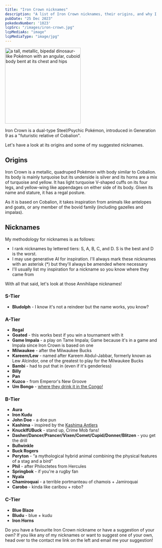 ```yaml
---
title: "Iron Crown nicknames"
description: "A list of Iron Crown nicknames, their origins, and why I think they're cool."
pubDate: "25 Dec 2023"
pokedexNumber: '1023'
lcpSrc: "/images/iron-crown.jpg"
lcpMediaAs: "image"
lcpMediaType: "image/jpg"
---
```


<div class="img-center"><img src="/images/iron-crown.jpg" width="250px" height="250px" alt="a tall, metallic, bipedal dinosaur-like Pokémon with an angular, cuboid body bent at its chest and hips"></div>

Iron Crown is a dual-type Steel/Psychic Pokémon, introduced in Generation 9 as a "futuristic relative of Cobalion".

Let's have a look at its origins and some of my suggested nicknames.

## Origins

Iron Crown is a metallic, quadruped Pokémon with body similar to Cobalion. Its body is mainly turquoise but its underside is silver and its horns are a mix of turquoise and yellow. It has light turquoise V-shaped cuffs on its four legs, and yellow-wing like appendages on either side of its body. Given its name and stature, it has a regal posture.

As it is based on Cobalion, it takes inspiration from animals like antelopes and goats, or any member of the bovid family (including gazelles and impalas).

## Nicknames

My methodology for nicknames is as follows:

* I rank nicknames by lettered tiers: S, A, B, C, and D. S is the best and D is the worst.
* I may use generative AI for inspiration. I'll always mark these nicknames with an asterisk (\*) but they'll always be amended where necessary
* I'll usually list my inspiration for a nickname so you know where they came from

With all that said, let's look at those Annihilape nicknames!

### S-Tier

* **Bludolph** - I know it's not a reindeer but the name works, you know?

### A-Tier

* **Regal**
* **Goated** - this works best if you win a tournament with it
* **Game Impala** - a play on Tame Impala; Game because it's in a game and Impala since Iron Crown is based on one
* **Milwaukee** - after the Milwaukee Bucks
* **Kareem/Lew** - named after Kareem Abdul-Jabbar, formerly known as Lew Alcindor, one of the greatest to play for the Milwaukee Bucks
* **Bambi** - had to put that in (even if it's genderless)
* **Billy**
* **Pan**
* **Kuzco** - from Emperor's New Groove
* **Um Bongo** - [where they drink it in the Congo!](https://www.youtube.com/watch?v=KMNk87NbelM)

### B-Tier

* **Aura**
* **Iron Kudu**
* **John Doe** - a doe pun
* **Kashima** - inspired by the [Kashima Antlers](https://www.antlers.co.jp/en/)
* **KnuckIfUBuck** - stand up, Crime Mob fans!
* **Dasher/Dancer/Prancer/Vixen/Comet/Cupid/Donner/Blitzen** - you get the drill
* **Bullwinkle**
* **Buck Rogers**
* **Peryton** - <q cite="https://en.wikipedia.org/wiki/Peryton">a mythological hybrid animal combining the physical features of a stag and a bird</q>
* **Phil** - after Philoctetes from Hercules
* **Springbok** - if you're a rugby fan
* **Nyala**
* **Chamiroquai** - a terrible portmanteau of chamois + Jamiroquai
* **Carobo** - kinda like caribou + robo?

### C-Tier

* **Blue Blaze**
* **Bludu** - blue + kudu
* **Iron Horns**

Do you have a favourite Iron Crown nickname or have a suggestion of your own? If you like any of my nicknames or want to suggest one of your own, head over to the contact me link on the left and email me your suggestion!
